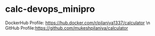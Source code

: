 # calc-devops_minipro

DockerHub Profile: https://hub.docker.com/r/pilaniya1337/calculator \n
GitHub Profile:https://github.com/mukeshpilaniya/calculator
